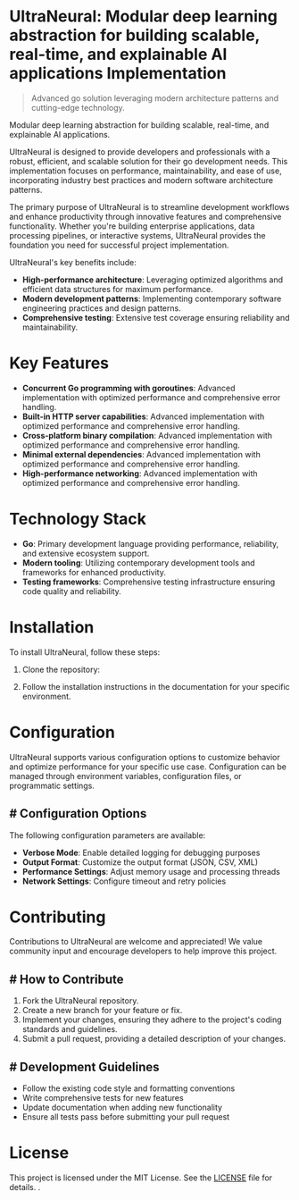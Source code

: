 <!-- fallback_UltraNeural_20250802212554_10305 -->

# UltraNeural: Modular deep learning abstraction for building scalable, real-time, and explainable AI applications Implementation
> Advanced go solution leveraging modern architecture patterns and cutting-edge technology.

Modular deep learning abstraction for building scalable, real-time, and explainable AI applications.

UltraNeural is designed to provide developers and professionals with a robust, efficient, and scalable solution for their go development needs. This implementation focuses on performance, maintainability, and ease of use, incorporating industry best practices and modern software architecture patterns.

The primary purpose of UltraNeural is to streamline development workflows and enhance productivity through innovative features and comprehensive functionality. Whether you're building enterprise applications, data processing pipelines, or interactive systems, UltraNeural provides the foundation you need for successful project implementation.

UltraNeural's key benefits include:

* **High-performance architecture**: Leveraging optimized algorithms and efficient data structures for maximum performance.
* **Modern development patterns**: Implementing contemporary software engineering practices and design patterns.
* **Comprehensive testing**: Extensive test coverage ensuring reliability and maintainability.

# Key Features

* **Concurrent Go programming with goroutines**: Advanced implementation with optimized performance and comprehensive error handling.
* **Built-in HTTP server capabilities**: Advanced implementation with optimized performance and comprehensive error handling.
* **Cross-platform binary compilation**: Advanced implementation with optimized performance and comprehensive error handling.
* **Minimal external dependencies**: Advanced implementation with optimized performance and comprehensive error handling.
* **High-performance networking**: Advanced implementation with optimized performance and comprehensive error handling.

# Technology Stack

* **Go**: Primary development language providing performance, reliability, and extensive ecosystem support.
* **Modern tooling**: Utilizing contemporary development tools and frameworks for enhanced productivity.
* **Testing frameworks**: Comprehensive testing infrastructure ensuring code quality and reliability.

# Installation

To install UltraNeural, follow these steps:

1. Clone the repository:


2. Follow the installation instructions in the documentation for your specific environment.

# Configuration

UltraNeural supports various configuration options to customize behavior and optimize performance for your specific use case. Configuration can be managed through environment variables, configuration files, or programmatic settings.

## # Configuration Options

The following configuration parameters are available:

* **Verbose Mode**: Enable detailed logging for debugging purposes
* **Output Format**: Customize the output format (JSON, CSV, XML)
* **Performance Settings**: Adjust memory usage and processing threads
* **Network Settings**: Configure timeout and retry policies

# Contributing

Contributions to UltraNeural are welcome and appreciated! We value community input and encourage developers to help improve this project.

## # How to Contribute

1. Fork the UltraNeural repository.
2. Create a new branch for your feature or fix.
3. Implement your changes, ensuring they adhere to the project's coding standards and guidelines.
4. Submit a pull request, providing a detailed description of your changes.

## # Development Guidelines

* Follow the existing code style and formatting conventions
* Write comprehensive tests for new features
* Update documentation when adding new functionality
* Ensure all tests pass before submitting your pull request

# License

This project is licensed under the MIT License. See the [LICENSE](https://github.com/ludo53/UltraNeural/blob/main/LICENSE) file for details.
.